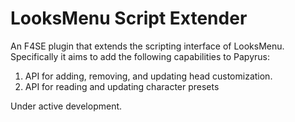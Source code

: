 # LooksMenu Script Extender

An F4SE plugin that extends the scripting interface of LooksMenu. Specifically it aims to add the following capabilities to Papyrus:

1. API for adding, removing, and updating head customization.
2. API for reading and updating character presets

Under active development. 
